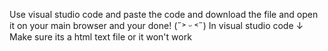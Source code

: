 Use visual studio code and paste the code and download the file and open it on your main browser and your done! (˶˃ ᵕ ˂˶)
In visual studio code ↓
Make sure its a html text file or it won't work
